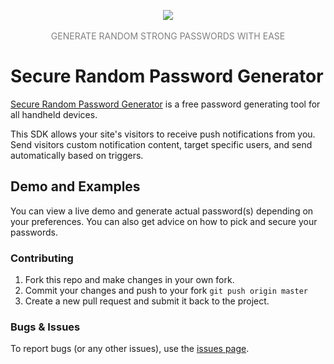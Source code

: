 <p align="center">
  <img src="https://github.com/Wanekeya/safe-secure-password-generator/blob/master/styles/images/screenshot.jpg"/>
  <br/>
    <br/>
  <span style="color: grey !important; text-transform: uppercase !important;">Generate random strong passwords with ease</span>
</p>

# Secure Random Password Generator 

[Secure Random Password Generator](https://www.wanekeyasam.co.ke/repositories/strong-secure-password-generator) is a free password generating tool for all handheld devices.

This SDK allows your site's visitors to receive push notifications from you. Send visitors custom notification content, target specific users, and send automatically based on triggers.

## Demo and Examples
You can view a live demo and generate actual password(s) depending on your preferences. You can also get advice on how to pick and secure your passwords.

### Contributing

1. Fork this repo and make changes in your own fork.
2. Commit your changes and push to your fork `git push origin master`
3. Create a new pull request and submit it back to the project.


### Bugs & Issues

To report bugs (or any other issues), use the [issues page](https://github.com/Wanekeya/safe-secure-password-generator/issues).
